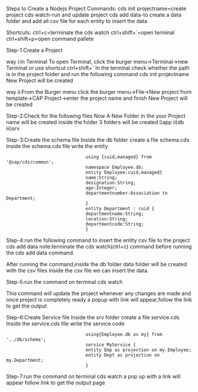 Steps to Create a Nodejs Project
Commands:
cds init projectname=create project
cds watch-run and update project
cds add data-to create a data folder and add all csv file for each entity to insert the data

Shortcuts:
ctrl+c=terminate the cds watch
ctrl+shift+`=open terminal
ctrl+shift+p=open command pallete

Step-1:Create a Project

way i:In Terminal
To open Terminal, click the burger menu->Terminal->new Terminal or use shortcut ctrl+shift+`
In the terminal check whether the path  is in the project folder and run the following command
             cds init projectname
New Project will be created

way ii:From the Burger menu
click the burger menu->File->New project from template->CAP Project->enter the project name and finish
 New Project will be created


Step-2:Check for the following files
Now A New Folder in the your Project name will be created
inside the folder 3 folders will be created
i)app ii)db iii)srv


Step-3:Create the schema file
Inside the db folder create a file schema.cds
Inside the schema.cds file write the entity 

                                  using {cuid,managed} from '@sap/cds/common';
                                  namespace Employee.db;
                                  entity Employee:cuid,managed{
                                  name:String;
                                  designation:String;
                                  age:Integer;
                                  departmentnumber:Association to Department;
                                  }
                                  entity Department : cuid {
                                  departmentname:String;
                                  location:String;
                                  departmentcode:String;
                                  }
Step-4:run the following command to insert the entity csv file to the project
cds add data
note:terminate the cds watch(ctrl+c) command before running the cds add data command.

After running the command,inside the db folder data folder will be created with the csv files
Inside the csv file we can insert the data. 

Step-5:run the command on terminal
cds watch

This command will update the project whenever any changes are made and once project is completely ready
a popup with link will appear,follow the link to get the output

Step-6:Create Service file
Inside the srv folder create a file service.cds
Inside the service.cds file write the service code

                                  using{Employee.db as my} from '../db/schema';
                                  service MyService {
                                  entity Emp as projection on my.Employee;
                                  entity Dept as projection on my.Department;
                                  }

Step-7:run the command on terminal
cds watch 
a pop up with a link will appear follow link to get the output page




